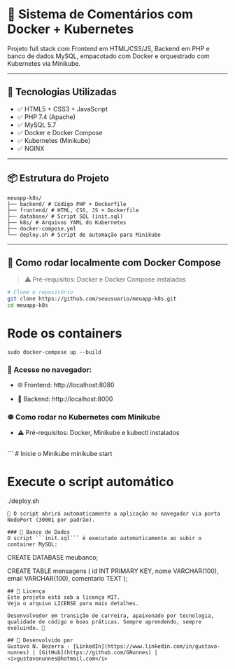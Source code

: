 # 💬 Sistema de Comentários com Docker + Kubernetes

Projeto full stack com Frontend em HTML/CSS/JS, Backend em PHP e banco de dados MySQL, empacotado com Docker e orquestrado com Kubernetes via Minikube.

---

## 🚀 Tecnologias Utilizadas

- ✅ HTML5 + CSS3 + JavaScript
- ✅ PHP 7.4 (Apache)
- ✅ MySQL 5.7
- ✅ Docker e Docker Compose
- ✅ Kubernetes (Minikube)
- ✅ NGINX

---

## 📦 Estrutura do Projeto

```
meuapp-k8s/
├── backend/ # Código PHP + Dockerfile
├── frontend/ # HTML, CSS, JS + Dockerfile
├── database/ # Script SQL (init.sql)
├── k8s/ # Arquivos YAML do Kubernetes
├── docker-compose.yml
└── deploy.sh # Script de automação para Minikube
```

---

## 🧪 Como rodar localmente com Docker Compose

> ⚠️ Pré-requisitos: Docker e Docker Compose instalados

```bash
# Clone o repositório
git clone https://github.com/seuusuario/meuapp-k8s.git
cd meuapp-k8s
```
# Rode os containers
```
sudo docker-compose up --build
```
### 📍 Acesse no navegador:

- 🌐 Frontend: http://localhost:8080

-  🧠 Backend: http://localhost:8000

### ☸️ Como rodar no Kubernetes com Minikube <br> 

-  ⚠️ Pré-requisitos: Docker, Minikube e kubectl instalados
<br>
```
# Inicie o Minikube
minikube start

# Execute o script automático
./deploy.sh
```
📍 O script abrirá automaticamente a aplicação no navegador via porta NodePort (30001 por padrão).

### 🧠 Banco de Dados
O script ```init.sql``` é executado automaticamente ao subir o container MySQL:

```
CREATE DATABASE meubanco;

CREATE TABLE mensagens (
  id INT PRIMARY KEY,
  nome VARCHAR(100),
  email VARCHAR(100),
  comentario TEXT
);
```
## 📄 Licença
Este projeto está sob a licença MIT.
Veja o arquivo LICENSE para mais detalhes.

Desenvolvedor em transição de carreira, apaixonado por tecnologia, qualidade de código e boas práticas. Sempre aprendendo, sempre evoluindo. 🚀

## 👤 Desenvolvido por
Gustavo N. Bezerra - [LinkedIn](https://www.linkedin.com/in/gustavo-nunnes) | [GitHub](https://github.com/GNunnes) |<i>gustavonunnes@hotmail.com</i> 
